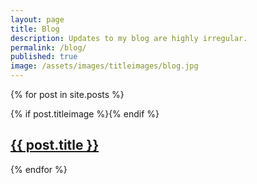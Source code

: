 ```yaml
---
layout: page
title: Blog
description: Updates to my blog are highly irregular.
permalink: /blog/
published: true
image: /assets/images/titleimages/blog.jpg
---
```


{% for post in site.posts %}

<section class="spotlight">
    <div class="image">{% if post.titleimage %}<img src="{{ "" | absolute_url }}/assets/images/titleimages/{{ post.titleimage }}" alt="" />{% endif %}</div>
    <div class="content">
        <h2><a href="{{ post.url | relative_url }}" class="link">{{ post.title }}</a></h2>
    </div>
</section>

{% endfor %}

